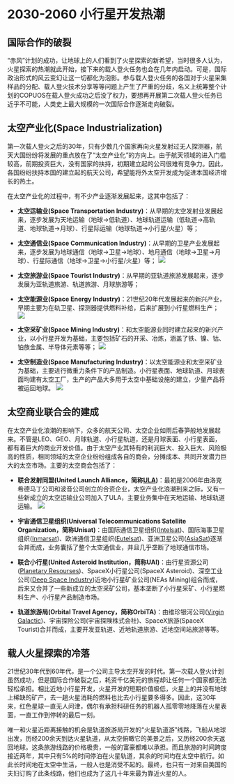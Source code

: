 # 2030-2060 小行星开发热潮

## 国际合作的破裂

“赤风”计划的成功，让地球上的人们看到了火星探索的新希望，当时很多人认为，火星探索的热潮就此开始，接下来的载人登火任务也会在几年内启动。可是，国际政治形式的风云变幻让这一切都化为泡影。参与载人登火任务的各国对于火星采集样品的分配、载人登火技术分享等等问题上产生了严重的分歧，名义上统筹整个计划的COPUOS在载人登火成功之后没了权力，要想再开展第二次载人登火任务已近乎不可能，人类史上最大规模的一次国际合作逐渐走向破裂。

## 太空产业化(Space Industrialization)

第一次载人登火之后的30年，只有少数几个国家再向火星发射过无人探测器，航天大国纷纷将发展的重点放在了“太空产业化”的方向上。由于航天领域的进入门槛较高，前期投资巨大，没有国家的扶持，初期建立起的公司很难有竞争力。因此，各国纷纷扶持本国的建立起的航天公司，希望能将外太空开发成为促进本国经济增长的热土。

在太空产业化的过程中，有不少产业逐渐发展起来，这其中包括了：

* **太空运输业(Space Transportation Industry)**：从早期的太空发射业发展起来，逐步发展为天地运输（地球→低轨道）、地球轨道运输（低轨道→高轨道、地球轨道→月球）、行星际运输（地球轨道→小行星/火星）等；
* **太空通信业(Space Communication Industry)**：从早期的卫星产业发展起来，逐步发展为地球通信（地球→卫星→地球）、地月通信（地球→卫星→月球）、行星际通信（地球→卫星→小行星/火星）等；
![](http://deepspaceindustries.com/images/public/DSI-Firefly-concept_BV-21-01-13.jpg)

* **太空旅游业(Space Tourist Industry)**：从早期的亚轨道旅游发展起来，逐步发展为亚轨道旅游、轨道旅游、月球旅游等；
* **太空能源业(Space Energy Industry)**：21世纪20年代发展起来的新兴产业，早期主要为在轨卫星、探测器提供燃料补给，后来扩展到小行星燃料生产；
![](http://deepspaceindustries.com/images/public/DSI-Fuel%20Processor_BV-20-01-13.jpg)
* **太空采矿业(Space Mining Industry)**：和太空能源业同时建立起来的新兴产业，以小行星开发为基础，主要包括矿石的开采、冶炼，涵盖了铁、镍、钴、铂族金属、半导体元素等等；
![](http://deepspaceindustries.com/images/public/DSI-settlement-concept_BV-21-01-13.jpg)
* **太空制造业(Space Manufacturing Industry)**：以太空能源业和太空采矿业为基础，主要进行微重力条件下的产品制造。小行星表面、地球轨道、月球表面均建有太空工厂，生产的产品大多用于太空中基础设施的建立，少量产品将被运回地球。
![](http://deepspaceindustries.com/images/public/DSI-MGF-concept_BV-21-01-13.jpg)

## 太空商业联合会的建成

在太空产业化浪潮的影响下，众多的航天公司、太空企业如雨后春笋般地发展起来。不管是LEO、GEO、月球轨道、小行星轨道，还是月球表面、小行星表面，都有着巨大的商业开发价值。由于太空产业其特有的利润巨大、投入巨大、风险极高的性质，相同领域的太空企业纷纷组成各自的商会，分摊成本、共同开发潜力巨大的太空市场。主要的太空商会包括了：

* **联合发射同盟(United Launch Alliance，简称[ULA](http://en.wikipedia.org/wiki/United_Launch_Alliance))**：最初是2006年由洛克希德马丁公司和波音公司创立的合资企业，太空产业化浪潮到来之际，又有一些新成立的太空运输业公司加入了ULA，主要业务集中在天地运输、地球轨道运输。
![](http://www.tscc.org/images/ULA%20Logo_Full%20Color_Text_withR.jpg)

* **宇宙通信卫星组织(Universal Telecommunications Satellite Organization，简称Unisat)**：由国际通信卫星组织([Intelsat](http://en.wikipedia.org/wiki/Intelsat))、国际海事卫星组织([Inmarsat](http://en.wikipedia.org/wiki/Inmarsat))、欧洲通信卫星组织([Eutelsat](http://en.wikipedia.org/wiki/Eutelsat))、亚洲卫星公司([AsiaSat](http://en.wikipedia.org/wiki/AsiaSat))逐渐合并而成，业务囊括了整个太空通信业，并且几乎垄断了地球通信市场。
* **联合小行星(United Asteroid Institution，简称UAI)**：由行星资源公司([Planetary Resourses](www.planetaryresources.com))、SpaceX小行星公司(SpaceX Asteroid)、深空工业公司([Deep Space Industry](http://deepspaceindustries.com/))近地小行星矿业公司(NEAs Mining)组合而成，后来又合并了一些新成立的太空采矿公司，基本垄断了小行星采矿、小行星燃料生产、小行星产品制造市场。
* **轨道旅游局(Orbital Travel Agency，简称OrbiTA)**：由维珍银河公司([Virgin Galactic](http://en.wikipedia.org/wiki/Virgin_Galactic))、宇宙探险公司(宇宙探険株式会社)、SpaceX旅游(SpaceX Tourist)合并而成，主要开发亚轨道、近地轨道旅游、近地空间站旅游等等。

## 载人火星探索的冷落

21世纪30年代到60年代，是一个公司主导太空开发的时代。第一次载人登火计划虽然成功，但是国际合作破裂之后，耗资千亿美元的旅程却让任何一个国家都无法轻松承担。相比近地小行星开发，火星开发的短期价值极低，火星上的并没有地球上稀缺的矿产，去一趟火星消耗的燃料也比去小行星要多得多。因此，这30年来，红色星球一直无人问津，偶尔有承担科研任务的机器人孤零零地降落在火星表面，一直工作到停转的最后一刻。

唯一和火星近距离接触的机会是轨道旅游局开发的“火星轨道游”线路，飞船从地球出发，历经200余天到达火星轨道，从太空俯瞰它的美景之后，又历经200余天返回地球。这条旅游线路的价格极贵，一般的富豪都难以承担。而且旅游的时间跨度接近两年，其中只有5%的时间停泊在火星轨道，其余的时间均在太空中航行。如此长时间地在太空中生活，一般人也是消受不起的。最终，也只有一对来自美国的夫妇订购了此条线路，他们也成为了这几十年来最为靠近火星的人。
